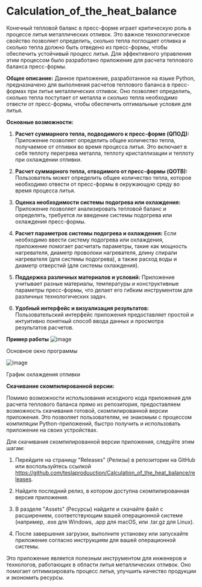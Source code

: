 # Calculation_of_the_heat_balance
Конечный тепловой баланс в пресс-форме играет критическую роль в процессе литья металлических отливок. Это важное технологическое свойство позволяет определить, сколько тепла поглощает отливка и сколько тепла должно быть отведено из пресс-формы, чтобы обеспечить устойчивый процесс литья. Для эффективного управления этим процессом было разработано приложение для расчета теплового баланса пресс-формы.

**Общее описание:**
Данное приложение, разработанное на языке Python, предназначено для выполнения расчетов теплового баланса в пресс-формах при литье металлических отливок. Оно позволяет определить, сколько тепла поступает от металла и сколько тепла необходимо отвести от пресс-формы, чтобы обеспечить оптимальные условия для литья.

**Основные возможности:**

1. **Расчет суммарного тепла, подводимого к пресс-форме (QПОД):** Приложение позволяет определить общее количество тепла, получаемое от отливки во время процесса литья. Это включает в себя теплоту перегрева металла, теплоту кристаллизации и теплоту при охлаждении отливки.

2. **Расчет суммарного тепла, отводимого от пресс-формы (QОТВ):** Пользователь может определить общее количество тепла, которое необходимо отвести от пресс-формы в окружающую среду во время процесса литья.

3. **Оценка необходимости системы подогрева или охлаждения:** Приложение позволяет анализировать тепловой баланс и определять, требуется ли введение системы подогрева или охлаждения пресс-формы.

4. **Расчет параметров системы подогрева и охлаждения:** Если необходимо ввести систему подогрева или охлаждения, приложение помогает расчитать параметры, такие как мощность нагревателя, диаметр проволоки нагревателя, длину спирали нагревателя (для системы подогрева), а также расход воды и диаметр отверстий (для системы охлаждения).

5. **Поддержка различных материалов и условий:** Приложение учитывает разные материалы, температуры и конструктивные параметры пресс-формы, что делает его гибким инструментом для различных технологических задач.

6. **Удобный интерфейс и визуализация результатов:** Пользовательский интерфейс приложения предоставляет простой и интуитивно понятный способ ввода данных и просмотра результатов расчетов.

**Пример работы**
![image](https://github.com/teslaproduuction/Calculation_of_the_heat_balance/assets/117762137/057b4016-ae20-41c8-9470-9928cc55f64a)

Основное окно программы

![image](https://github.com/teslaproduuction/Calculation_of_the_heat_balance/assets/117762137/8c6ca5d4-c07f-4383-9db9-d617181982bc)

График охлаждения отливки

**Скачивание скомпилированной версии:**

Помимо возможности использования исходного кода приложения для расчета теплового баланса прямо из репозитория, предоставляем возможность скачивания готовой, скомпилированной версии приложения. Это позволяет пользователям, не знакомым с процессом компиляции Python-приложений, быстро получить и использовать приложение на своих устройствах.

Для скачивания скомпилированной версии приложения, следуйте этим шагам:

1. Перейдите на страницу "Releases" (Релизы) в репозитории на GitHub или воспользуйтесь ссылкой https://github.com/teslaproduuction/Calculation_of_the_heat_balance/releases.

2. Найдите последний релиз, в котором доступна скомпилированная версия приложения.

3. В разделе "Assets" (Ресурсы) найдите и скачайте файл с расширением, соответствующим вашей операционной системе (например, .exe для Windows, .app для macOS, или .tar.gz для Linux).

4. После завершения загрузки, выполните установку или запускайте приложение согласно инструкциям для вашей операционной системы.


Это приложение является полезным инструментом для инженеров и технологов, работающих в области литья металлических отливок. Оно помогает оптимизировать процесс литья, улучшить качество продукции и экономить ресурсы.
